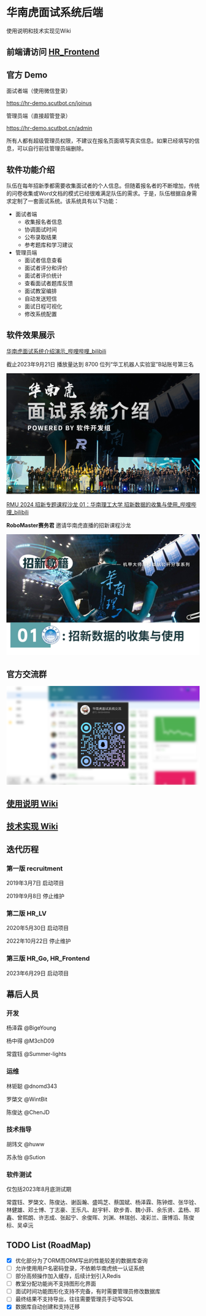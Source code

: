 # 华南虎面试系统后端

使用说明和技术实现见Wiki

## 前端请访问 [HR_Frontend](https://github.com/scutrobotlab/HR_Frontend)

## 官方 Demo

面试者端（使用微信登录）

https://hr-demo.scutbot.cn/joinus

管理员端（直接超管登录）

https://hr-demo.scutbot.cn/admin

所有人都有超级管理员权限，不建议在报名页面填写真实信息。如果已经填写的信息，可以自行前往管理员端删除。

## 软件功能介绍

队伍在每年招新季都需要收集面试者的个人信息。但随着报名者的不断增加，传统的问卷收集或Word文档的模式已经很难满足队伍的需求。于是，队伍根据自身需求定制了一套面试系统。该系统具有以下功能：

- 面试者端
    - 收集报名者信息
    - 协调面试时间
    - 公布录取结果
    - 参考题库和学习建议
- 管理员端
    - 面试者信息查看
    - 面试者评分和评价
    - 面试者评价统计
    - 查看面试者题库反馈
    - 面试教室编排
    - 自动发送短信
    - 面试日程可视化
    - 修改系统配置

## 软件效果展示

[华南虎面试系统介绍演示_哔哩哔哩_bilibili](https://www.bilibili.com/video/BV1DC4y1f7Fh)

截止2023年9月21日 播放量达到 8700 位列“华工机器人实验室”B站账号第三名

![55cd141f9679755a3d298ce15d5d45850886f82a](assets/55cd141f9679755a3d298ce15d5d45850886f82a.jpg)

[RMU 2024  招新专题课程沙龙 01：华南理工大学 招新数据的收集与使用_哔哩哔哩_bilibili](https://www.bilibili.com/video/BV1Gh4y1Y73x)

**RoboMaster赛务君** 邀请华南虎直播的招新课程沙龙

![609f41af717bbcc4e0287dde2f978ceb0551c2f7](assets/609f41af717bbcc4e0287dde2f978ceb0551c2f7.jpg)

## 官方交流群

![面试系统交流群](assets/面试系统交流群.png)

## [使用说明 Wiki](https://github.com/scutrobotlab/HR_Go/wiki/使用说明)

## [技术实现 Wiki](https://github.com/scutrobotlab/HR_Go/wiki/技术实现)

## 迭代历程

### 第一版 recruitment

2019年3月7日 启动项目

2019年9月8日 停止维护

### 第二版 HR_LV

2020年5月30日 启动项目

2022年10月22日 停止维护

### 第三版 HR_Go, HR_Frontend

2023年6月29日 启动项目

## 幕后人员

### 开发

杨泽霖 @BigeYoung

杨中得 @M3chD09

常霆钰 @Summer-lights

### 运维

林钜聪 @dnomd343

罗棨文 @WintBit

陈俊达 @ChenJD

### 技术指导

胡玮文 @huww

苏永怡 @Sution

### 软件测试

仅包括2023年8月底测试期

常霆钰、罗棨文、陈俊达、谢函瀚、盛鸣芝、蔡国斌、杨泽霖、陈钟煜、张华铨、林健雄、邓士博、丁志豪、王乐凡、赵宇轩、欧步青、魏小菲、余乐贤、孟杨、郑鑫、曾熙朗、许志成、张起宁、余俊晖、刘渊、林瑞创、凌彩兰、唐博滔、陈俊标、吴卓沅

## TODO List (RoadMap)

- [x] 优化部分为了ORM而ORM写出的性能较差的数据库查询
- [ ] 允许使用用户名密码登录，不依赖华南虎统一认证系统
- [ ] 部分高频操作加入缓存，后续计划引入Redis
- [ ] 教室分配功能尚不支持图形化界面
- [ ] 面试时间功能图形化支持不完备，有时需要管理员修改数据库
- [ ] 最终结果不支持导出，往往需要管理员手动写SQL
- [x] 数据库自动创建和支持迁移

